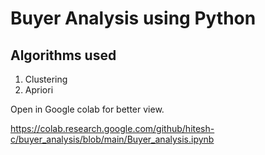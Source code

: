 # Buyer Analysis using Python
## Algorithms used 
1. Clustering
2. Apriori

Open in Google colab for better view.

https://colab.research.google.com/github/hitesh-c/buyer_analysis/blob/main/Buyer_analysis.ipynb
